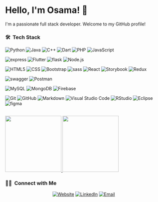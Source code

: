 # Hello, I'm Osama! 👋

I'm a passionate full stack developer. Welcome to my GitHub profile!


<h3> 🛠 &nbsp;Tech Stack</h3>

  ![Python](https://img.shields.io/badge/-Python-333333?style=flat&logo=python)
  ![Java](https://img.shields.io/badge/-Java-333333?style=flat&logo=Java&logoColor=007396)
  ![C++](https://img.shields.io/badge/-C++-333333?style=flat&logo=C%2B%2B&logoColor=00599C)
  ![Dart](https://img.shields.io/badge/-dart-333333?style=flat&logo=dart&logoColor=276DC3)
  ![PHP](https://img.shields.io/badge/-PHP-333333?style=flat&logo=php&logoColor=276DC3)
  ![JavaScript](https://img.shields.io/badge/-JavaScript-333333?style=flat&logo=javascript)


  ![express](https://img.shields.io/badge/-Express-333333?style=flat&logo=express&logoColor=276DC3)
  ![Flutter](https://img.shields.io/badge/-Flutter-333333?style=flat&logo=flutter&logoColor=276DC3)
  ![flask](https://img.shields.io/badge/-Flask-333333?style=flat&logo=flask&logoColor=276DC3)
  ![Node.js](https://img.shields.io/badge/-Node.js-333333?style=flat&logo=node.js)
  
  ![HTML5](https://img.shields.io/badge/-HTML5-333333?style=flat&logo=HTML5)
  ![CSS](https://img.shields.io/badge/-CSS-333333?style=flat&logo=CSS3&logoColor=1572B6)
  ![Bootstrap](https://img.shields.io/badge/-Bootstrap-333333?style=flat&logo=bootstrap&logoColor=563D7C)
  ![sass](https://img.shields.io/badge/-SASS-333333?style=flat&logo=sass&logoColor=276DC3)
  ![React](https://img.shields.io/badge/-React-333333?style=flat&logo=react)
  ![Storybook](https://img.shields.io/badge/-Storybook-333333?style=flat&logo=Storybook)
  ![Redux](https://img.shields.io/badge/-Redux-333333?style=flat&logo=Redux)

  ![swagger](https://img.shields.io/badge/-Swagger-333333?style=flat&logo=swagger&logoColor=276DC3)
  ![Postman](https://img.shields.io/badge/-Postman-333333?style=flat&logo=Postman&logoColor=276DC3)

  ![MySQL](https://img.shields.io/badge/-MySQL-333333?style=flat&logo=mysql)
  ![MongoDB](https://img.shields.io/badge/-MongoDB-333333?style=flat&logo=mongodb)
  ![Firebase](https://img.shields.io/badge/-Firebase-333333?style=flat&logo=Firebase)

  ![Git](https://img.shields.io/badge/-Git-333333?style=flat&logo=git)
  ![GitHub](https://img.shields.io/badge/-GitHub-333333?style=flat&logo=github)
  ![Markdown](https://img.shields.io/badge/-Markdown-333333?style=flat&logo=markdown)
  ![Visual Studio Code](https://img.shields.io/badge/-Visual%20Studio%20Code-333333?style=flat&logo=visual-studio-code&logoColor=007ACC)
  ![RStudio](https://img.shields.io/badge/-RStudio-333333?style=flat&logo=rstudio)
  ![Eclipse](https://img.shields.io/badge/-Eclipse-333333?style=flat&logo=eclipse-ide&logoColor=2C2255)
  ![figma](https://img.shields.io/badge/-figma-333333?style=flat&logo=figma)

<br/>

<a href="https://github.com/o2sa">
  <img height="180em" src="https://github-readme-stats.vercel.app/api?username=o2sa&theme=buefy&show_icons=true" />
  <img height="180em" src="https://github-readme-stats.vercel.app/api/top-langs/?username=o2sa&theme=buefy&layout=compact" />
</a>

<br/>

<h3> 🤝🏻 &nbsp;Connect with Me </h3>

<p align="center">
<a href="https://o2sa.github.io/"><img alt="Website" src="https://img.shields.io/badge/Website-o2sa.github.io-blue?logo=profile"></a>
<a href="https://www.linkedin.com/in/osama-mabkhot/"><img alt="LinkedIn" src="https://img.shields.io/badge/LinkedIn-Osama%20Mabkhout-blue?logo=linkedin"></a>
<!-- <a href="https://www.instagram.com/adityavs_/"><img alt="Instagram" src="https://img.shields.io/badge/Instagram-adityavs__-blue?style=flat-square&logo=instagram"></a> -->
<a href="mailto:osama.f.mabkhot@gmail.com"><img alt="Email" src="https://img.shields.io/badge/Email-Osama%20Mabkhout-blue?logo=gmail"></a>
</p>

